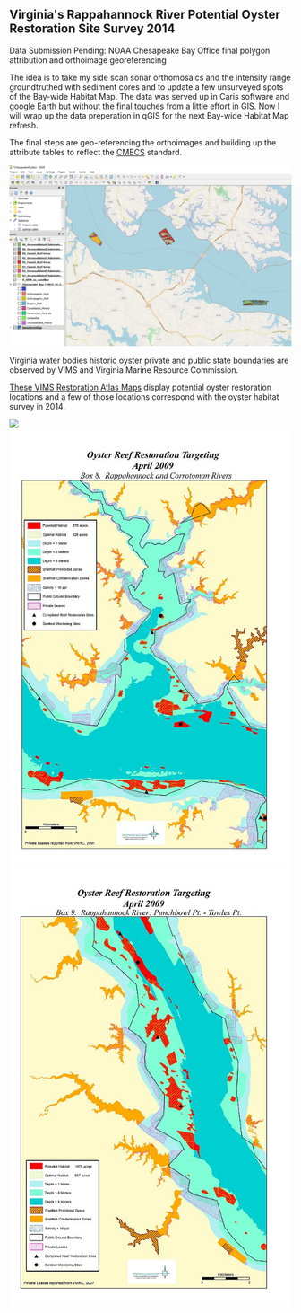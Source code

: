 
## Virginia's Rappahannock River Potential Oyster Restoration Site Survey 2014

Data Submission Pending: NOAA Chesapeake Bay Office final polygon attribution and orthoimage georeferencing

The idea is to take my side scan sonar orthomosaics and the intensity range groundtruthed with sediment cores and to update a few unsurveyed spots of the Bay-wide Habitat Map. The data was served  up in Caris software and google Earth but without the final touches from a little effort in GIS. Now I will wrap up the data preperation in qGIS for the next Bay-wide Habitat Map refresh.

The final steps are geo-referencing the orthoimages and building up the attribute tables to reflect the [CMECS](https://iocm.noaa.gov/cmecs/) standard.

![](VAHab.PNG)

Virginia water bodies historic oyster private and public state boundaries are observed by VIMS and Virginia Marine Resource Commission.

[These VIMS Restoration Atlas Maps](http://www.vims.edu/research/units/labgroups/molluscan_ecology/restoration/va_restoration_atlas/rappahannock_punchbowl/index.php)
display potential oyster restoration locations and a few of those locations correspond with the oyster habitat survey in 2014.

![](phase2_box7.jpg)
![](phase2_box8.jpg)
![](phase2_box9.jpg)
